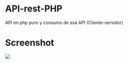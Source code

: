 # API-rest-PHP
API en php puro y consumo de esa API (Cliente-servidor)
# Screenshot

![](docs/screenshot.png)
